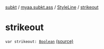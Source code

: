 [subkt](../../index.md) / [myaa.subkt.ass](../index.md) / [StyleLine](index.md) / [strikeout](./strikeout.md)

# strikeout

`var strikeout: `[`Boolean`](https://kotlinlang.org/api/latest/jvm/stdlib/kotlin/-boolean/index.html) [(source)](https://github.com/Myaamori/SubKt/blob/0.1.7/src/main/kotlin/myaa/subkt/ass/parser.kt#L550)